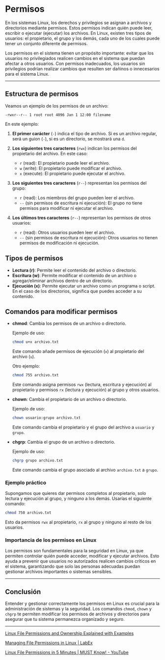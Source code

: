 # Permisos

En los sistemas Linux, los derechos y privilegios se asignan a archivos y directorios mediante permisos. Estos permisos indican quién puede leer, escribir o ejecutar (ejecutar) los archivos. En Linux, existen tres tipos de usuarios: el propietario, el grupo y los demás, cada uno de los cuales puede tener un conjunto diferente de permisos.

Los permisos en el sistema tienen un propósito importante: evitar que los usuarios no privilegiados realicen cambios en el sistema que puedan afectar a otros usuarios. Con permisos inadecuados, los usuarios sin privilegios podrían realizar cambios que resulten ser dañinos o innecesarios para el sistema Linux.

---

## Estructura de permisos

Veamos un ejemplo de los permisos de un archivo:

```
-rwxr--r-- 1 root root 4096 Jan 1 12:00 filename
```

En este ejemplo:

1. **El primer carácter** (`-`) indica el tipo de archivo. Si es un archivo regular, será un guion (`-`), si es un directorio, se mostrará una `d`.

2. **Los siguientes tres caracteres** (`rwx`) indican los permisos del propietario del archivo. En este caso:
   
   - `r` (read): El propietario puede leer el archivo.
   - `w` (write): El propietario puede modificar el archivo.
   - `x` (execute): El propietario puede ejecutar el archivo.

3. **Los siguientes tres caracteres** (`r--`) representan los permisos del grupo:
   
   - `r` (read): Los miembros del grupo pueden leer el archivo.
   - `--` (sin permisos de escritura ni ejecución): El grupo no tiene permisos para modificar ni ejecutar el archivo.

4. **Los últimos tres caracteres** (`r--`) representan los permisos de otros usuarios:
   
   - `r` (read): Otros usuarios pueden leer el archivo.
   - `--` (sin permisos de escritura ni ejecución): Otros usuarios no tienen permisos de modificación ni ejecución.

## Tipos de permisos

- **Lectura (r)**: Permite leer el contenido del archivo o directorio.
- **Escritura (w)**: Permite modificar el contenido de un archivo o agregar/eliminar archivos dentro de un directorio.
- **Ejecución (x)**: Permite ejecutar un archivo como un programa o script. En el caso de los directorios, significa que puedes acceder a su contenido.

## Comandos para modificar permisos

- **chmod**: Cambia los permisos de un archivo o directorio.
  
  Ejemplo de uso:
  
  ```bash
  chmod u+x archivo.txt
  ```
  
  Este comando añade permisos de ejecución (`x`) al propietario del archivo (`u`).
  
  Otro ejemplo:
  
  ```bash
  chmod 755 archivo.txt
  ```
  
  Este comando asigna permisos `rwx` (lectura, escritura y ejecución) al propietario y permisos `rx` (lectura y ejecución) al grupo y otros usuarios.

- **chown**: Cambia el propietario de un archivo o directorio.
  
  Ejemplo de uso:
  
  ```bash
  chown usuario:grupo archivo.txt
  ```
  
  Este comando cambia el propietario y el grupo del archivo a `usuario` y `grupo`.

- **chgrp**: Cambia el grupo de un archivo o directorio.
  
  Ejemplo de uso:
  
  ```bash
  chgrp grupo archivo.txt
  ```
  
  Este comando cambia el grupo asociado al archivo `archivo.txt` a `grupo`.

### Ejemplo práctico

Supongamos que quieres dar permisos completos al propietario, solo lectura y ejecución al grupo, y ninguno a los demás. Usarías el siguiente comando:

```bash
chmod 750 archivo.txt
```

Esto da permisos `rwx` al propietario, `rx` al grupo y ninguno al resto de los usuarios.

### Importancia de los permisos en Linux

Los permisos son fundamentales para la seguridad en Linux, ya que permiten controlar quién puede acceder, modificar y ejecutar archivos. Esto ayuda a prevenir que usuarios no autorizados realicen cambios críticos en el sistema, garantizando que solo las personas adecuadas puedan gestionar archivos importantes o sistemas sensibles.

---

## Conclusión

Entender y gestionar correctamente los permisos en Linux es crucial para la administración de sistemas y la seguridad. Los comandos `chmod`, `chown` y `chgrp` te permiten modificar los permisos de archivos y directorios para asegurar que tu sistema permanezca organizado y seguro.

---

[Linux File Permissions and Ownership Explained with Examples](https://linuxhandbook.com/linux-file-permissions/)

[Managing File Permissions in Linux | LabEx](https://labex.io/tutorials/linux-permissions-of-files-270252)

[Linux File Permissions in 5 Minutes | MUST Know! - YouTube](https://www.youtube.com/watch?v=LnKoncbQBsM)
